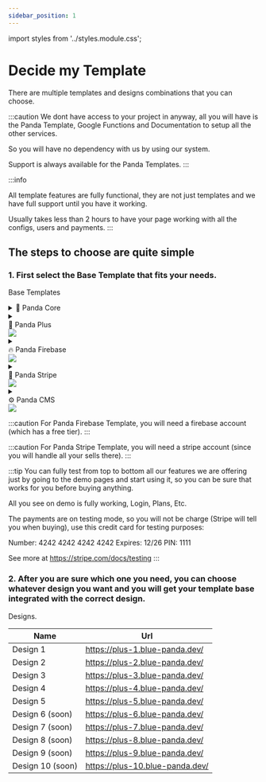 ```yaml
---
sidebar_position: 1
---
```


import styles from '../styles.module.css';

# Decide my Template

There are multiple templates and designs combinations that you can choose.

:::caution
We dont have access to your project in anyway, all you will have is the Panda Template, Google Functions and Documentation to setup all the other services.

So you will have no dependency with us by using our system.

Support is always available for the Panda Templates.
:::

:::info

All template features are fully functional, they are not just templates and we have full support until you have it working.

Usually takes less than 2 hours to have your page working with all the configs, users and payments.
:::

## The steps to choose are quite simple

###  1. First select the Base Template that fits your needs.

Base Templates

<details>
    <summary> 🚢 Panda Core</summary>
    <p>This is the free version, contains basic structure, some base components without sections, and dark/light mode</p>
    <p>
    To have this project running , shouldnt take more than 2 minutes average.
    </p>
</details>
 <details>
    <summary>
    <div style={{display: 'flex', justifyContent: 'space-between'}}>
    <div> 🚀 Panda Plus</div>
    <div style={{marginLeft: 'auto'}}><img src={'/img/plus.png'} style={{width: '20px'}} /></div>
    </div>
    </summary>
    <p>(Core Included) This is a landing page, which includes i18n, multiple sections such as Hero, Plans, Products, Features, Why Us, My Numbers, Reviews, Timeline, Customers, Code Example, Subscribe US, Tech Stack, FAQs and Cookies Popup and more components.</p>
</details>
<details>
<summary>
    <div style={{display: 'flex', justifyContent: 'space-between'}}>
    <div> 🔥 Panda Firebase</div>
    <div style={{marginLeft: 'auto'}}><img src={'/img/firebase.png'} style={{width: '15px', marginRight: '5px'}} /></div>
    </div>
    </summary>
    <p>(<span className={styles.yellow}>Plus Included</span>) This is all about users features, so you can forget about repetitive features such us Login(email/pass, gmail, github, fb, twitter, etc), Logout, Register, Forgot Password, My Account, Public Profile, Notifications, Avatar (taken from provider), Upload new Avatar, My Storage Page (example to handle assets, upload, download, etc), Hideouts (Example of collaboration page, with live data and share link), Restricted areas and more.</p>
    <a href="https://firebase.blue-panda.dev/">
        See demo
    </a>
</details>
<details>
<summary>
    <div style={{display: 'flex', justifyContent: 'space-between'}}>
        <div> 🏦 Panda Stripe</div>
        <div style={{marginLeft: 'auto'}}><img src={'/img/stripe.png'} style={{width: '35px', marginRight: '5px'}} /></div>
    </div>
</summary>
    <p>(<span className={styles.orange}>Firebase Included</span>) This is all about payments you will have nice features such as One time payments (Products), Plans (Including Trials), Credits (Spend and Buy), Billing (Including Invoices), Restricted areas just for premium users, My Orders Page , Unlocked Content after buying a Product and more.</p>
    <a href="https://stripe.blue-panda.dev/">
        See demo
    </a>
</details>
<details>
<summary>
    <div style={{display: 'flex', justifyContent: 'space-between'}}>
    <div> ⚙️ Panda CMS</div>
    <div style={{marginLeft: 'auto'}}><img src={'/img/cms.png'} style={{width: '15px', marginRight: '5px'}} /></div>
    </div>
    </summary>
    <p>Soon</p>
</details>

:::caution
For <span className={styles.orange}>Panda Firebase</span> Template, you will need a firebase account (which has a free tier).
:::


:::caution
For <span className={styles.red}>Panda Stripe</span> Template, you will need a stripe account (since you will handle all your sells there).
:::


:::tip
You can fully test from top to bottom all our features we are offering just by going to the demo pages and start using it, so you can be sure that works for you before buying anything.

All you see on demo is fully working, Login, Plans, Etc.

The payments are on testing mode, so you will not be charge (Stripe will tell you when buying), use this credit card for testing purposes:

Number: 4242 4242 4242 4242
Expires: 12/26
PIN: 1111

See more at https://stripe.com/docs/testing
:::

###  2. After you are sure which one you need, you can choose whatever design you want and you will get your template base integrated with the correct design.

Designs.

| Name      | Url                             |
| --------- | ------------------------------- |
| Design 1  | https://plus-1.blue-panda.dev/  |
| Design 2  | https://plus-2.blue-panda.dev/  |
| Design 3  | https://plus-3.blue-panda.dev/  |
| Design 4  | https://plus-4.blue-panda.dev/  |
| Design 5  | https://plus-5.blue-panda.dev/  |
| Design 6 (soon)  | https://plus-6.blue-panda.dev/  |
| Design 7 (soon) | https://plus-7.blue-panda.dev/  |
| Design 8 (soon) | https://plus-8.blue-panda.dev/  |
| Design 9 (soon) | https://plus-9.blue-panda.dev/  |
| Design 10 (soon) | https://plus-10.blue-panda.dev/ |

